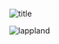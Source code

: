 ![title]((https://lappland.day/%E6%88%91%E6%98%AF%E6%8B%89%E6%99%AE%E5%85%B0%E5%BE%B7%E5%B0%8F%E5%A7%90%E7%9A%84%E7%8B%97%EF%BC%88%E9%80%8F%E6%98%8E%EF%BC%89.png)https://lappland.day/%E6%88%91%E6%98%AF%E6%8B%89%E6%99%AE%E5%85%B0%E5%BE%B7%E5%B0%8F%E5%A7%90%E7%9A%84%E7%8B%97%EF%BC%88%E9%80%8F%E6%98%8E%EF%BC%89.png)

![lappland](https://lappland.day/Lappland.jpg)
